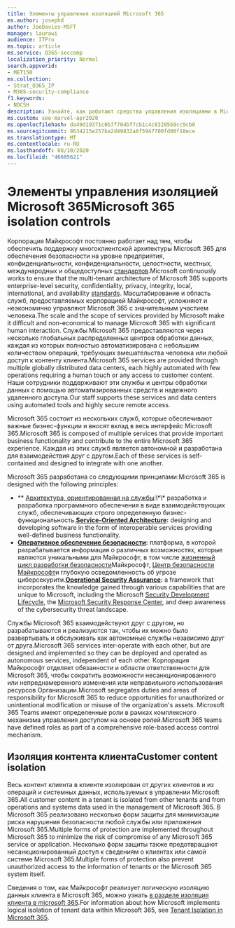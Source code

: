 ```yaml
---
title: Элементы управления изоляцией Microsoft 365
ms.author: josephd
author: JoeDavies-MSFT
manager: laurawi
audience: ITPro
ms.topic: article
ms.service: O365-seccomp
localization_priority: Normal
search.appverid:
- MET150
ms.collection:
- Strat_O365_IP
- M365-security-compliance
f1.keywords:
- NOCSH
description: Узнайте, как работают средства управления изоляциями в Microsoft 365, позволяя службам взаимодействовать или сохранять автономно.
ms.custom: seo-marvel-apr2020
ms.openlocfilehash: da49d19371c0b7f704bf7cb1c4c83205b9cc9cb0
ms.sourcegitcommit: 8634215e257ba2d49832a8f5947700fd00f18ece
ms.translationtype: MT
ms.contentlocale: ru-RU
ms.lasthandoff: 08/10/2020
ms.locfileid: "46605621"
---
```

# <a name="microsoft-365-isolation-controls"></a><span data-ttu-id="6320e-103">Элементы управления изоляцией Microsoft 365</span><span class="sxs-lookup"><span data-stu-id="6320e-103">Microsoft 365 isolation controls</span></span> 

<span data-ttu-id="6320e-104">Корпорация Майкрософт постоянно работает над тем, чтобы обеспечить поддержку многоклиентской архитектуры Microsoft 365 для обеспечения безопасности на уровне предприятия, конфиденциальности, конфиденциальности, целостности, местных, международных и общедоступных [стандартов](https://www.microsoft.com/TrustCenter/Compliance?service=Office#Icons).</span><span class="sxs-lookup"><span data-stu-id="6320e-104">Microsoft continuously works to ensure that the multi-tenant architecture of Microsoft 365 supports enterprise-level security, confidentiality, privacy, integrity, local, international, and availability [standards](https://www.microsoft.com/TrustCenter/Compliance?service=Office#Icons).</span></span> <span data-ttu-id="6320e-105">Масштабирование и область служб, предоставляемых корпорацией Майкрософт, усложняют и неэкономично управляют Microsoft 365 с значительным участием человека.</span><span class="sxs-lookup"><span data-stu-id="6320e-105">The scale and the scope of services provided by Microsoft make it difficult and non-economical to manage Microsoft 365 with significant human interaction.</span></span> <span data-ttu-id="6320e-106">Службы Microsoft 365 предоставляются через несколько глобальных распределенных центров обработки данных, каждая из которых полностью автоматизирована с небольшим количеством операций, требующих вмешательства человека или любой доступ к контенту клиента.</span><span class="sxs-lookup"><span data-stu-id="6320e-106">Microsoft 365 services are provided through multiple globally distributed data centers, each highly automated with few operations requiring a human touch or any access to customer content.</span></span> <span data-ttu-id="6320e-107">Наши сотрудники поддерживают эти службы и центры обработки данных с помощью автоматизированных средств и надежного удаленного доступа.</span><span class="sxs-lookup"><span data-stu-id="6320e-107">Our staff supports these services and data centers using automated tools and highly secure remote access.</span></span> 

<span data-ttu-id="6320e-108">Microsoft 365 состоит из нескольких служб, которые обеспечивают важные бизнес-функции и вносят вклад в весь интерфейс Microsoft 365.</span><span class="sxs-lookup"><span data-stu-id="6320e-108">Microsoft 365 is composed of multiple services that provide important business functionality and contribute to the entire Microsoft 365 experience.</span></span> <span data-ttu-id="6320e-109">Каждая из этих служб является автономной и разработана для взаимодействия друг с другом.</span><span class="sxs-lookup"><span data-stu-id="6320e-109">Each of these services is self-contained and designed to integrate with one another.</span></span>

<span data-ttu-id="6320e-110">Microsoft 365 разработана со следующими принципами:</span><span class="sxs-lookup"><span data-stu-id="6320e-110">Microsoft 365 is designed with the following principles:</span></span>

 - <span data-ttu-id="6320e-111">\*\* [Архитектура, ориентированная на службы](https://docs.microsoft.com/previous-versions/aa480021(v=msdn.10)):\*\* разработка и разработка программного обеспечения в виде взаимодействующих служб, обеспечивающих строго определенную бизнес-функциональность.</span><span class="sxs-lookup"><span data-stu-id="6320e-111">**[Service-Oriented Architecture](https://docs.microsoft.com/previous-versions/aa480021(v=msdn.10)):** designing and developing software in the form of interoperable services providing well-defined business functionality.</span></span>
 - <span data-ttu-id="6320e-112">**[Оперативное обеспечение безопасности](https://www.microsoft.com/download/details.aspx?id=40872):** платформа, в которой разрабатывается информация о различных возможностях, которые являются уникальными для Майкрософт, в том числе [жизненный цикл разработки безопасности](https://www.microsoft.com/sdl/default.aspx)Майкрософт, [Центр безопасности Майкрософт](https://technet.microsoft.com/library/dn440717.aspx)и глубокую осведомленность об угрозе циберсекурити.</span><span class="sxs-lookup"><span data-stu-id="6320e-112">**[Operational Security Assurance](https://www.microsoft.com/download/details.aspx?id=40872):** a framework that incorporates the knowledge gained through various capabilities that are unique to Microsoft, including the Microsoft [Security Development Lifecycle](https://www.microsoft.com/sdl/default.aspx), the [Microsoft Security Response Center](https://technet.microsoft.com/library/dn440717.aspx), and deep awareness of the cybersecurity threat landscape.</span></span>

<span data-ttu-id="6320e-113">Службы Microsoft 365 взаимодействуют друг с другом, но разрабатываются и реализуются так, чтобы их можно было развертывать и обслуживать как автономные службы независимо друг от друга.</span><span class="sxs-lookup"><span data-stu-id="6320e-113">Microsoft 365 services inter-operate with each other, but are designed and implemented so they can be deployed and operated as autonomous services, independent of each other.</span></span> <span data-ttu-id="6320e-114">Корпорация Майкрософт отделяет обязанности и области ответственности для Microsoft 365, чтобы сократить возможности несанкционированного или непреднамеренного изменения или неправильного использования ресурсов Организации.</span><span class="sxs-lookup"><span data-stu-id="6320e-114">Microsoft segregates duties and areas of responsibility for Microsoft 365 to reduce opportunities for unauthorized or unintentional modification or misuse of the organization's assets.</span></span> <span data-ttu-id="6320e-115">Microsoft 365 Teams имеют определенные роли в рамках комплексного механизма управления доступом на основе ролей.</span><span class="sxs-lookup"><span data-stu-id="6320e-115">Microsoft 365 teams have defined roles as part of a comprehensive role-based access control mechanism.</span></span>

## <a name="customer-content-isolation"></a><span data-ttu-id="6320e-116">Изоляция контента клиента</span><span class="sxs-lookup"><span data-stu-id="6320e-116">Customer content isolation</span></span>

<span data-ttu-id="6320e-117">Весь контент клиента в клиенте изолирован от других клиентов и из операций и системных данных, используемых в управлении Microsoft 365.</span><span class="sxs-lookup"><span data-stu-id="6320e-117">All customer content in a tenant is isolated from other tenants and from operations and systems data used in the management of Microsoft 365.</span></span> <span data-ttu-id="6320e-118">В Microsoft 365 реализовано несколько форм защиты для минимизации риска нарушения безопасности любой службы или приложения Microsoft 365.</span><span class="sxs-lookup"><span data-stu-id="6320e-118">Multiple forms of protection are implemented throughout Microsoft 365 to minimize the risk of compromise of any Microsoft 365 service or application.</span></span> <span data-ttu-id="6320e-119">Несколько форм защиты также предотвращают несанкционированный доступ к сведениям о клиентах или самой системе Microsoft 365.</span><span class="sxs-lookup"><span data-stu-id="6320e-119">Multiple forms of protection also prevent unauthorized access to the information of tenants or the Microsoft 365 system itself.</span></span>

<span data-ttu-id="6320e-120">Сведения о том, как Майкрософт реализует логическую изоляцию данных клиента в Microsoft 365, можно узнать [в разделе изоляция клиента в microsoft 365](office-365-tenant-isolation-overview.md).</span><span class="sxs-lookup"><span data-stu-id="6320e-120">For information about how Microsoft implements logical isolation of tenant data within Microsoft 365, see [Tenant Isolation in Microsoft 365](office-365-tenant-isolation-overview.md).</span></span>
